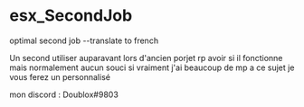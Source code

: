 # esx_SecondJob
 optimal second job --translate to french 


Un second utiliser auparavant lors d'ancien porjet rp avoir si il fonctionne mais normalement aucun souci si vraiment j'ai beaucoup de mp a ce sujet 
je vous ferez un personnalisé 

mon discord : Doublox#9803

